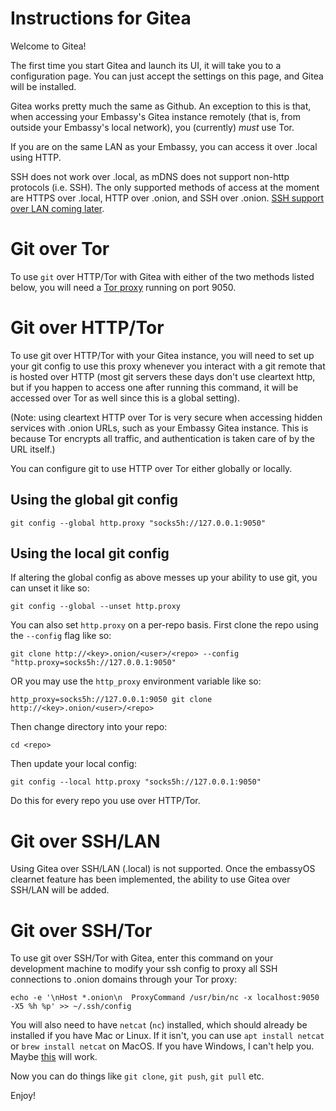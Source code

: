 # Instructions for Gitea

Welcome to Gitea!

The first time you start Gitea and launch its UI, it will take you to a
configuration page. You can just accept the settings on this page, and Gitea
will be installed.

Gitea works pretty much the same as Github. An exception to this is that, when
accessing your Embassy's Gitea instance remotely (that is, from outside your
Embassy's local network), you (currently) _must_ use Tor.

If you are on the same LAN as your Embassy, you can access it over .local using
HTTP.

SSH does not work over .local, as mDNS does not support non-http protocols (i.e.
SSH). The only supported methods of access at the moment are HTTPS over .local,
HTTP over .onion, and SSH over .onion.
[SSH support over LAN coming later](https://github.com/Start9Labs/gitea-wrapper/issues/7#issuecomment-1385683651).

# Git over Tor

To use `git` over HTTP/Tor with Gitea with either of the two methods listed
below, you will need a
[Tor proxy](https://start9.com/latest/user-manual/connecting/connecting-tor/tor-os/index)
running on port 9050.

# Git over HTTP/Tor

To use git over HTTP/Tor with your Gitea instance, you will need to set up your
git config to use this proxy whenever you interact with a git remote that is
hosted over HTTP (most git servers these days don't use cleartext http, but if
you happen to access one after running this command, it will be accessed over
Tor as well since this is a global setting).

(Note: using cleartext HTTP over Tor is very secure when accessing hidden
services with .onion URLs, such as your Embassy Gitea instance. This is because
Tor encrypts all traffic, and authentication is taken care of by the URL
itself.)

You can configure git to use HTTP over Tor either globally or locally.

## Using the global git config

```
git config --global http.proxy "socks5h://127.0.0.1:9050"
```

## Using the local git config

If altering the global config as above messes up your ability to use git, you
can unset it like so:

```
git config --global --unset http.proxy
```

You can also set `http.proxy` on a per-repo basis. First clone the repo using
the `--config` flag like so:

```
git clone http://<key>.onion/<user>/<repo> --config "http.proxy=socks5h://127.0.0.1:9050"
```

OR you may use the `http_proxy` environment variable like so:

```
http_proxy=socks5h://127.0.0.1:9050 git clone http://<key>.onion/<user>/<repo>
```

Then change directory into your repo:

```
cd <repo>
```

Then update your local config:

```
git config --local http.proxy "socks5h://127.0.0.1:9050"
```

Do this for every repo you use over HTTP/Tor.

# Git over SSH/LAN

Using Gitea over SSH/LAN (.local) is not supported. Once the embassyOS clearnet
feature has been implemented, the ability to use Gitea over SSH/LAN will be
added.

# Git over SSH/Tor

To use git over SSH/Tor with Gitea, enter this command on your development
machine to modify your ssh config to proxy all SSH connections to .onion domains
through your Tor proxy:

```
echo -e '\nHost *.onion\n  ProxyCommand /usr/bin/nc -x localhost:9050 -X5 %h %p' >> ~/.ssh/config
```

You will also need to have `netcat` (`nc`) installed, which should already be
installed if you have Mac or Linux. If it isn't, you can use
`apt install netcat` or `brew install netcat` on MacOS. If you have Windows, I
can't help you. Maybe
[this](https://www.configserverfirewall.com/windows-10/netcat-windows/) will
work.

Now you can do things like `git clone`, `git push`, `git pull` etc.

Enjoy!
